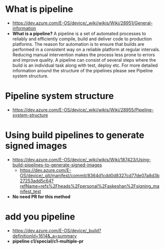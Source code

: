 # What is pipeline
- https://dev.azure.com/E-OS/device/_wiki/wikis/Wiki/28951/General-information
- **What is a pipeline?**
A pipeline is a set of automated processes to reliably and efficiently compile, build and deliver code to production platforms. The reason for automation is to ensure that builds are performed in a consistent way on a reliable platform at regular intervals. Reducing manual intervention makes the process less prone to errors and improve quality. A pipeline can consist of several steps where the build is an individual task along with test, deploy etc.
For more detailed information around the structure of the pipelines please see Pipeline system structure.

# Pipeline system structure
- https://dev.azure.com/E-OS/device/_wiki/wikis/Wiki/28955/Pipeline-system-structure


# Using build pipelines to generate signed images
- https://dev.azure.com/E-OS/device/_wiki/wikis/Wiki/187423/Using-build-pipelines-to-generate-signed-images
  - https://dev.azure.com/E-OS/device/_git/manifest/commit/8364d1cdd0d8327cd77de07a8d3b27253add5c64?refName=refs%2Fheads%2Fpersonal%2Faskeshan%2Fsigning_manifest_test
- **No need PR for this method**


# add you pipeline
- https://dev.azure.com/E-OS/device/_build?definitionId=1614&_a=summary
- **pipeline c1/special/c1-multiple-pr**